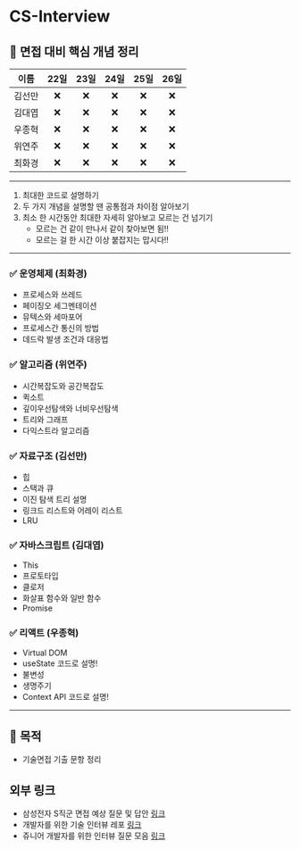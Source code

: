 # CS-Interview

## 📅 면접 대비 핵심 개념 정리

|  이름  | 22일 | 23일 | 24일 | 25일 | 26일 |
| :----: | :--: | :--: | :--: | :--: | :--: |
| 김선만 |  ❌  |  ❌  |  ❌  |  ❌  |  ❌  |
| 김대엽 |  ❌  |  ❌  |  ❌  |  ❌  |  ❌  |
| 우종혁 |  ❌  |  ❌  |  ❌  |  ❌  |  ❌  |
| 위연주 |  ❌  |  ❌  |  ❌  |  ❌  |  ❌  |
| 최화경 |  ❌  |  ❌  |  ❌  |  ❌  |  ❌  |

---

1. 최대한 코드로 설명하기
2. 두 가지 개념을 설명할 땐 공통점과 차이점 알아보기
3. 최소 한 시간동안 최대한 자세히 알아보고 모르는 건 넘기기
   - 모르는 건 같이 만나서 같이 찾아보면 됨!!
   - 모르는 걸 한 시간 이상 붙잡지는 맙시다!!

---

### ✅ 운영체제 (최화경)

- 프로세스와 쓰레드
- 페이징오 세그멘테이션
- 뮤텍스와 세마포어
- 프로세스간 통신의 방법
- 데드락 발생 조건과 대응법

### ✅ 알고리즘 (위연주)

- 시간복잡도와 공간복잡도
- 퀵소트
- 깊이우선탐색와 너비우선탐색
- 트리와 그래프
- 다익스트라 알고리즘

### ✅ 자료구조 (김선만)

- 힙
- 스택과 큐
- 이진 탐색 트리 설명
- 링크드 리스트와 어레이 리스트
- LRU

### ✅ 자바스크립트 (김대엽)

- This
- 프로토타입
- 클로저
- 화살표 함수와 일반 함수
- Promise

### ✅ 리액트 (우종혁)

- Virtual DOM
- useState 코드로 설명!
- 불변성
- 생명주기
- Context API 코드로 설명!

---

## 🎯 목적

- 기술면접 기출 문항 정리

## 외부 링크

- 삼성전자 S직군 면접 예상 질문 및 답안 [링크](https://docs.google.com/spreadsheets/d/1i4QF0gEpcOUulKqW9MX5hKvb0PnD0tFc/edit?usp=sharing&ouid=103817459875079993407&rtpof=true&sd=true)
- 개발자를 위한 기술 인터뷰 레포 [링크](https://github.com/gyoogle/tech-interview-for-developer)
- 쥬니어 개발자를 위한 인터뷰 질문 모음 [링크](https://github.com/JaeYeopHan/Interview_Question_for_Beginner)
